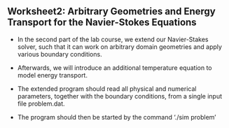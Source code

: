 ## Worksheet2: Arbitrary Geometries and Energy Transport for the Navier-Stokes Equations

* In the second part of the lab course, we extend our Navier-Stakes solver, such that it
can work on arbitrary domain geometries and apply various boundary conditions. 

* Afterwards, we will introduce an additional temperature equation to model energy transport.

* The extended program should read all physical and numerical parameters, together with
the boundary conditions, from a single input file problem.dat.

* The program should then be started by the command ‘./sim problem’
